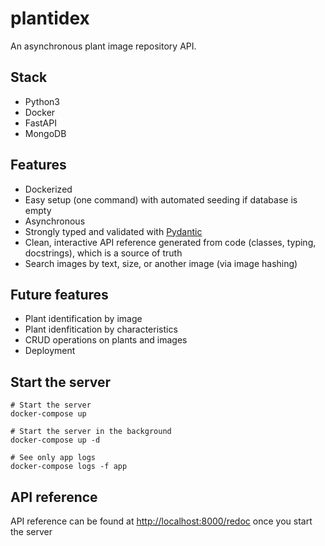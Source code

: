# plantidex
An asynchronous plant image repository API.

## Stack
- Python3
- Docker
- FastAPI
- MongoDB

## Features
- Dockerized 
- Easy setup (one command) with automated seeding if database is empty
- Asynchronous
- Strongly typed and validated with [Pydantic](https://pydantic-docs.helpmanual.io/)
- Clean, interactive API reference generated from code (classes, typing, docstrings), which is a source of truth
- Search images by text, size, or another image (via image hashing)

## Future features
- Plant identification by image
- Plant idenfitication by characteristics
- CRUD operations on plants and images
- Deployment

## Start the server
```
# Start the server
docker-compose up

# Start the server in the background
docker-compose up -d

# See only app logs
docker-compose logs -f app
```

## API reference
API reference can be found at [http://localhost:8000/redoc](http://localhost:8000/redoc) once you start the server
